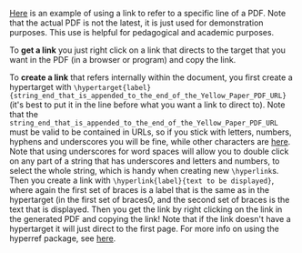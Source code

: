 [Here](https://github.com/ethereum/yellowpaper/files/1596574/Paper.pdf#blockhash) is an example of using a link to refer to a specific line of a PDF. Note that the actual PDF is not the latest, it is just used for demonstration purposes. This use is helpful for pedagogical and academic purposes. 

To **get a link** you just right click on a link that directs to the target that you want in the PDF (in a browser or program) and copy the link.

To **create a link** that refers internally within the document, you first create a hypertarget with `\hypertarget{label}{string_end_that_is_appended_to_the_end_of_the_Yellow_Paper_PDF_URL}` (it's best to put it in the line before what you want a link to direct to). Note that the `string_end_that_is_appended_to_the_end_of_the_Yellow_Paper_PDF_URL` must be valid to be contained in URLs, so if you stick with letters, numbers, hyphens and underscores you will be fine, while other characters are [here](https://stackoverflow.com/questions/1547899/which-characters-make-a-url-invalid#1547940). Note that using underscores for word spaces will allow you to double click on any part of a string that has underscores and letters and numbers, to select the whole string, which is handy when creating new `\hyperlink`s. Then you create a link with `\hyperlink{label}{text to be displayed}`, where again the first set of braces is a label that is the same as in the hypertarget (in the first set of braces0, and the second set of braces is the text that is displayed. Then you get the link by right clicking on the link in the generated PDF and copying the link! Note that if the link doesn't have a hypertarget it will just direct to the first page. For more info on using the hyperref package, see [here](https://en.wikibooks.org/wiki/LaTeX/Hyperlinks).
